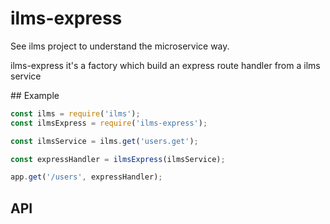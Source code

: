 # ilms-express

See ilms project to understand the microservice way.

ilms-express it's a factory which build an express route handler from a ilms service


## Example

```javascript 
const ilms = require('ilms');
const ilmsExpress = require('ilms-express');

const ilmsService = ilms.get('users.get');

const expressHandler = ilmsExpress(ilmsService);

app.get('/users', expressHandler);


```

## API